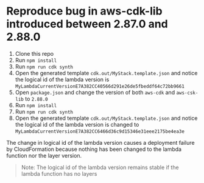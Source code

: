 # Reproduce bug in aws-cdk-lib introduced between 2.87.0 and 2.88.0

1. Clone this repo
2. Run `npm install`
3. Run `npm run cdk synth`
4. Open the generated template `cdk.out/MyStack.template.json` and notice the logical id of the lambda version is `MyLambdaCurrentVersionE7A382CC40566d291e26de5fbeddf64c72bb9661`
5. Open `package.json` and change the version of both `aws-cdk` and `aws-csk-lib` to `2.88.0`
6. Run `npm install`
7. Run `npm run cdk synth`
8. Open the generated template `cdk.out/MyStack.template.json` and notice the logical id of the lambda version is changed to `MyLambdaCurrentVersionE7A382CC6466d36c9d15346e31eee2175be4ea3e`

The change in logical id of the lambda version causes a deployment failure by CloudFormation because nothing has been changed to the lambda function nor the layer version.

> Note: The logical id of the lambda version remains stable if the lambda function has no layers